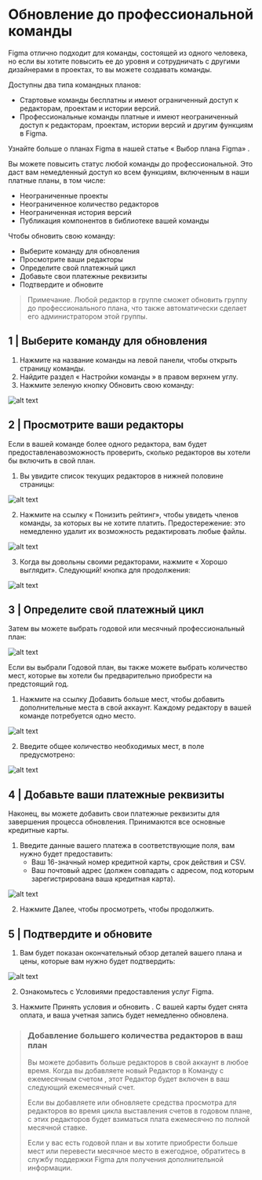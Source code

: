 # Обновление до профессиональной команды

Figma отлично подходит для команды, состоящей из одного человека, но если вы хотите повысить ее до уровня и сотрудничать с другими дизайнерами в проектах, то вы можете создавать команды.

Доступны два типа командных планов:

* Стартовые команды бесплатны и имеют ограниченный доступ к редакторам, проектам и истории версий.
* Профессиональные команды платные и имеют неограниченный доступ к редакторам, проектам, истории версий и другим функциям в Figma.

Узнайте больше о планах Figma в нашей статье « Выбор плана Figma» .

Вы можете повысить статус любой команды до профессиональной. Это даст вам немедленный доступ ко всем функциям, включенным в наши платные планы, в том числе: 

* Неограниченные проекты
* Неограниченное количество редакторов
* Неограниченная история версий
* Публикация компонентов в библиотеке вашей команды

Чтобы обновить свою команду:

* Выберите команду для обновления
* Просмотрите ваши редакторы
* Определите свой платежный цикл
* Добавьте свои платежные реквизиты
* Подтвердите и обновите

> Примечание. Любой редактор в группе сможет обновить группу до профессионального плана, что также автоматически сделает его администратором этой группы.

## 1 | Выберите команду для обновления

1. Нажмите на название команды на левой панели, чтобы открыть страницу команды.
2. Найдите раздел « Настройки команды » в правом верхнем углу.
3. Нажмите зеленую кнопку Обновить свою команду:

![alt text](/_images/upgrade.png "Logo Title Text 1")

## 2 | Просмотрите ваши редакторы

Если в вашей команде более одного редактора, вам будет предоставлена ​​возможность проверить, сколько редакторов вы хотели бы включить в свой план.

1. Вы увидите список текущих редакторов в нижней половине страницы:

![alt text](/_images/upgrade2.png "Logo Title Text 1")

2. Нажмите на ссылку « Понизить рейтинг», чтобы увидеть членов команды, за которых вы не хотите платить. Предостережение: это немедленно удалит их возможность редактировать любые файлы.

![alt text](/_images/upgrade3.png "Logo Title Text 1")

3. Когда вы довольны своими редакторами, нажмите « Хорошо выглядит». Следующий! кнопка для продолжения:

![alt text](/_images/upgrade4.png "Logo Title Text 1")

## 3 | Определите свой платежный цикл

Затем вы можете выбрать годовой или месячный профессиональный план:

![alt text](/_images/upgrade5.png "Logo Title Text 1")

Если вы выбрали Годовой план, вы также можете выбрать количество мест, которые вы хотели бы предварительно приобрести на предстоящий год.

1. Нажмите на ссылку Добавить больше мест, чтобы добавить дополнительные места в свой аккаунт. Каждому редактору в вашей команде потребуется одно место.

![alt text](/_images/upgrade6.png "Logo Title Text 1")

2. Введите общее количество необходимых мест, в поле предусмотрено:

![alt text](/_images/upgrade7.png "Logo Title Text 1")

## 4 | Добавьте ваши платежные реквизиты

Наконец, вы можете добавить свои платежные реквизиты для завершения процесса обновления. Принимаются все основные кредитные карты.

1. Введите данные вашего платежа в соответствующие поля, вам нужно будет предоставить:
	* Ваш 16-значный номер кредитной карты, срок действия и CSV.
	* Ваш почтовый адрес (должен совпадать с адресом, под которым зарегистрирована ваша кредитная карта).

![alt text](/_images/upgrade8.png "Logo Title Text 1")

2. Нажмите Далее, чтобы просмотреть, чтобы продолжить.

## 5 | Подтвердите и обновите

1. Вам будет показан окончательный обзор деталей вашего плана и цены, которые вам нужно будет подтвердить:

![alt text](/_images/upgrade9.png "Logo Title Text 1")

2. Ознакомьтесь с Условиями предоставления услуг Figma.

3. Нажмите Принять условия и обновить . С вашей карты будет снята оплата, и ваша учетная запись будет немедленно обновлена.

>### Добавление большего количества редакторов в ваш план
>Вы можете добавить больше редакторов в свой аккаунт в любое время. Когда вы добавляете новый Редактор в Команду с ежемесячным счетом , этот Редактор будет включен в ваш следующий ежемесячный счет.
>
>Если вы добавляете или обновляете средства просмотра для редакторов во время цикла выставления счетов в годовом плане, с этих редакторов будет взиматься плата ежемесячно по полной месячной ставке.
>
>Если у вас есть годовой план и вы хотите приобрести больше мест или перевести месячное место в ежегодное, обратитесь в службу поддержки Figma для получения дополнительной информации.